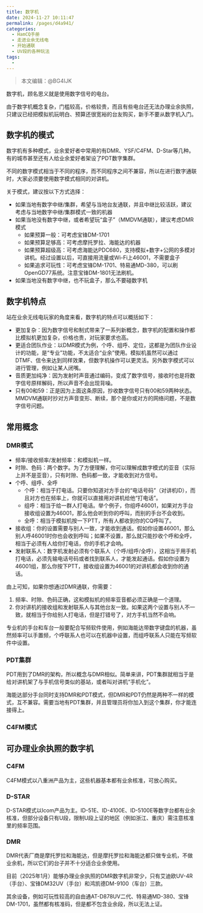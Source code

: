 ```yaml
---
title: 数字机
date: 2024-11-27 10:11:47
permalink: /pages/d4a941/
categories:
  - HamCQ手册
  - 走进业余无线电
  - 开始通联
  - UV段的各种玩法
tags:
  - 
---
```


> 本文编辑：@BG4IJK

数字机，顾名思义就是使用数字信号的电台。

由于数字机概念复杂，门槛较高，价格较贵，而且有些电台还无法办理业余执照，只建议已经把模拟机玩明白、预算还很宽裕的台友购买，新手不要从数字机入门。

## 数字机的模式

数字机有多种模式，业余爱好者中常用的有DMR、YSF/C4FM、D-Star等几种。有的城市甚至还有人给业余爱好者架设了PDT数字集群。

不同的数字模式相当于不同的程序，而不同程序之间不兼容，所以在进行数字通联时，大家必须要使用数字模式相同的对讲机。

关于模式，建议按以下方式选择：

* 如果当地有数字中继/集群，希望与当地台友通联，并且中继比较活跃，建议考虑与当地数字中继/集群模式一致的机器
* 如果当地没有数字中继，或者希望玩“盒子”（MMDVM通联），建议考虑DMR模式
    * 如果预算一般：可考虑宝锋DM-1701
    * 如果预算足够高：可考虑摩托罗拉、海能达的机器
    * 如果预算超级高：可考虑海能达PDC680，支持模拟+数字+公网的多模对讲机。经过设置以后，可直接用流量或Wi-Fi上46001，不需要盒子
    * 如果追求可玩性：可考虑宝锋DM-1701、特易通MD-380，可以刷OpenGD77系统。注意宝锋DM-1801无法刷机。
* 如果当地没有数字中继，也不玩盒子，那么不要碰数字机

## 数字机特点

站在业余无线电玩家的角度来看，数字机的特点可以概括如下：

* 更加复杂：因为数字信号和制式带来了一系列新概念，数字机的配置和操作都比模拟机更加复杂，价格也贵，对玩家要求也高。
* 更适合团队作业：以DMR模式为例，个呼、组呼、定位，这都是为团队作业设计的功能，是“专业”功能，不太适合“业余”使用。模拟机虽然可以通过DTMF、信令来达到同样效果，但数字机操作可以更灵活。另外数字模式可以进行管理，例如让某人闭嘴。
* 音质更加纯净：因为发射时声音通过编码，变成了数字信号，接收时也是将数字信号原样解码，所以声音不会出现背噪。
* 只有00和59：正是因为上面这条原因，抄收数字信号只有00和59两种状态。MMDVM通联时抄对方声音变形、断续，那个是你或对方的网络问题，不是数字信号问题。

## 常用概念

### DMR模式

* 频率/接收频率/发射频率：和模拟机一样。
* 时隙、色码：两个数字。为了方便理解，你可以理解成数字模式的亚音（实际上并不是亚音），只有时隙、色码都一致，才能收到对方信号。
* 个呼、组呼、全呼
    * 个呼：相当于打电话。只要你知道对方手台的“电话号码”（对讲机ID），而且对方也在频率上，你就可以直接用对讲机给他“打电话”。
    * 组呼：相当于给一群人打电话。举个例子，你组呼46001，如果对方手台接收组设置为46001，那么他会听到你的呼叫，而别的手台不会收到。
    * 全呼：相当于模拟机按一下PTT，所有人都收到你的CQ呼叫了。
* 接收组：你的设置需要与别人一致，才能收到通话。假如你设置46001，那么别人呼46001时你也会收到呼叫；如果不设置，那么就只能抄收个呼和全呼，相当于必须有人给你打电话，你的手机才会响。
* 发射联系人：数字机发射必须有个联系人（个呼/组呼/全呼），这相当于用手机打电话，必须先输电话号码或者找到联系人，才能发起通话。假如你设置为46001组，那么你按下PTT，接收组设置为46001的对讲机都会收到你的通话。

由上可知，如果你想通过DMR通联，你需要：

1. 频率、时隙、色码正确，这和模拟机的频率亚音都必须正确是一个道理。
2. 你对讲机的接收组和发射联系人与其他台友一致。如果这两个设置与别人不一致，就相当于你给别人打电话，但是打错号了，对方手机当然不会响。

专业机的手台和车台一般要配合写频软件使用，例如海能达带数字键盘的机器，虽然频率可以手置频，个呼联系人也可以在机器中设置，而组呼联系人只能在写频软件中设置。

### PDT集群

PDT用到了DMR的架构，所以概念与DMR相似。简单来讲，PDT集群就相当于是给对讲机架了与手机信号类似的基站，或者叫对讲机“手机化”。

海能达部分手台同时支持DMR和PDT模式，但DMR和PDT仍然是两种不一样的模式，互不兼容。需要当地有PDT集群，并且管理员将你加入到这个集群，你才能连接得上。

### C4FM模式

## 可办理业余执照的数字机

### C4FM

C4FM模式以八重洲产品为主，这些机器基本都有业余核准，可放心购买。

### D-STAR

D-STAR模式以Icom产品为主。ID-51E、ID-4100E、ID-5100E等数字台都有业余核准，但部分设备只有U段，限制U段上证的地区（例如浙江、重庆）需注意核准里的频率范围。

### DMR

DMR代表厂商是摩托罗拉和海能达，但是摩托罗拉和海能达都只做专业机，不做业余机，所以它们的台子并不十分适合业余使用。

目前（2025年1月）能够办理业余执照的DMR数字机非常少，只有艾迪欧UV-4R（手台）、宝锋DM32UV（手台）和鸿凯德DM-9100（车台）三款。

其余设备，例如可玩性较高的自由通AT-D878UV二代、特易通MD-380、宝锋DM-1701，虽然都有核准码，但是都不包含业余段，所以无法上证。
